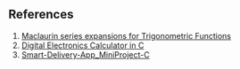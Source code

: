 ## References
1. [Maclaurin series expansions for Trigonometric Functions](https://en.wikipedia.org/wiki/Taylor_series)
2. [Digital Electronics Calculator in C](https://github.com/chandantaluja/Digital-Electronics-Calculator-in-C-Ver-1.0.0)
3. [Smart-Delivery-App_MiniProject-C](https://github.com/JeevakRaj/Smart-Delivery-App_MiniProject-C)